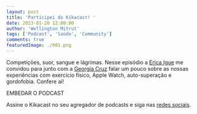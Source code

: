 ```yaml
---
layout: post
title: 'Participei do Kikacast! '
date: 2023-01-20 12:00:00
author: 'Wellington Mitrut'
tags: ['Podcast', 'Saúde', 'Community']
comments: true
featuredImage: ./001.png
---
```


Competições, suor, sangue e lágrimas. Nesse episódio a [Erica Igue](https://twitter.com/kikaigue) me convidou para junto com a [Georgia Cruz](https://www.instagram.com/correjorja/) falar um pouco sobre as nossas experiências com exercício físico, Apple Watch, auto-superação e gordofobia. Confere aí!

EMBEDAR O PODCAST

Assine o Kikacast no seu agregador de podcasts e siga nas [redes sociais](https://www.instagram.com/kikacastpod/).
